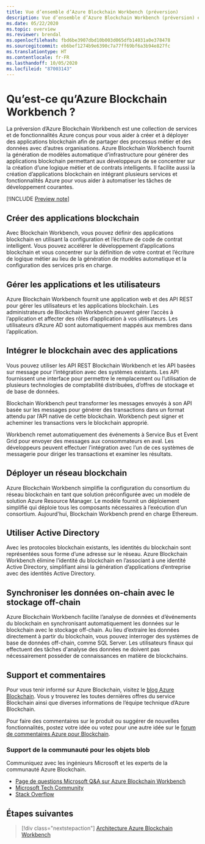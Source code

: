 ```yaml
---
title: Vue d’ensemble d’Azure Blockchain Workbench (préversion)
description: Vue d’ensemble d’Azure Blockchain Workbench (préversion) et de ses fonctionnalités.
ms.date: 05/22/2020
ms.topic: overview
ms.reviewer: brendal
ms.openlocfilehash: fbd6be3907dbd10b003d065dfb14031a0e378478
ms.sourcegitcommit: eb6bef1274b9e6390c7a77ff69bf6a3b94e827fc
ms.translationtype: HT
ms.contentlocale: fr-FR
ms.lasthandoff: 10/05/2020
ms.locfileid: "87003143"
---
```

# <a name="what-is-azure-blockchain-workbench"></a>Qu’est-ce qu’Azure Blockchain Workbench ?

La préversion d’Azure Blockchain Workbench est une collection de services et de fonctionnalités Azure conçus pour vous aider à créer et à déployer des applications blockchain afin de partager des processus métier et des données avec d’autres organisations. Azure Blockchain Workbench fournit la génération de modèles automatique d’infrastructure pour générer des applications blockchain permettant aux développeurs de se concentrer sur la création d’une logique métier et de contrats intelligents. Il facilite aussi la création d’applications blockchain en intégrant plusieurs services et fonctionnalités Azure pour vous aider à automatiser les tâches de développement courantes.

[!INCLUDE [Preview note](./includes/preview.md)]

## <a name="create-blockchain-applications"></a>Créer des applications blockchain

Avec Blockchain Workbench, vous pouvez définir des applications blockchain en utilisant la configuration et l’écriture de code de contrat intelligent. Vous pouvez accélérer le développement d’applications blockchain et vous concentrer sur la définition de votre contrat et l’écriture de logique métier au lieu de la génération de modèles automatique et la configuration des services pris en charge.

## <a name="manage-applications-and-users"></a>Gérer les applications et les utilisateurs

Azure Blockchain Workbench fournit une application web et des API REST pour gérer les utilisateurs et les applications blockchain. Les administrateurs de Blockchain Workbench peuvent gérer l’accès à l’application et affecter des rôles d’application à vos utilisateurs. Les utilisateurs d’Azure AD sont automatiquement mappés aux membres dans l’application.

## <a name="integrate-blockchain-with-applications"></a>Intégrer le blockchain avec des applications

Vous pouvez utiliser les API REST Blockchain Workbench et les API basées sur message pour l’intégration avec des systèmes existants. Les API fournissent une interface pour permettre le remplacement ou l’utilisation de plusieurs technologies de comptabilité distribuées, d’offres de stockage et de base de données.

Blockchain Workbench peut transformer les messages envoyés à son API basée sur les messages pour générer des transactions dans un format attendu par l’API native de cette blockchain.  Workbench peut signer et acheminer les transactions vers le blockchain approprié. 

Workbench remet automatiquement des événements à Service Bus et Event Grid pour envoyer des messages aux consommateurs en aval. Les développeurs peuvent effectuer l’intégration avec l’un de ces systèmes de messagerie pour diriger les transactions et examiner les résultats.

## <a name="deploy-a-blockchain-network"></a>Déployer un réseau blockchain

Azure Blockchain Workbench simplifie la configuration du consortium du réseau blockchain en tant que solution préconfigurée avec un modèle de solution Azure Resource Manager. Le modèle fournit un déploiement simplifié qui déploie tous les composants nécessaires à l’exécution d’un consortium. Aujourd'hui, Blockchain Workbench prend en charge Ethereum.

## <a name="use-active-directory"></a>Utiliser Active Directory

Avec les protocoles blockchain existants, les identités du blockchain sont représentées sous forme d’une adresse sur le réseau. Azure Blockchain Workbench élimine l’identité du blockchain en l’associant à une identité Active Directory, simplifiant ainsi la génération d’applications d’entreprise avec des identités Active Directory.

## <a name="synchronize-on-chain-data-with-off-chain-storage"></a>Synchroniser les données on-chain avec le stockage off-chain

Azure Blockchain Workbench facilite l’analyse de données et d’événements du blockchain en synchronisant automatiquement les données sur le blockchain avec le stockage off-chain. Au lieu d’extraire les données directement à partir du blockchain, vous pouvez interroger des systèmes de base de données off-chain, comme SQL Server. Les utilisateurs finaux qui effectuent des tâches d'analyse des données ne doivent pas nécessairement posséder de connaissances en matière de blockchains.

## <a name="support-and-feedback"></a>Support et commentaires

Pour vous tenir informé sur Azure Blockchain, visitez le [blog Azure Blockchain](https://azure.microsoft.com/blog/topics/blockchain/). Vous y trouverez les toutes dernières offres du service Blockchain ainsi que diverses informations de l’équipe technique d’Azure Blockchain.

Pour faire des commentaires sur le produit ou suggérer de nouvelles fonctionnalités, postez votre idée ou votez pour une autre idée sur le [forum de commentaires Azure pour Blockchain](https://aka.ms/blockchainuservoice).

### <a name="community-support"></a>Support de la communauté pour les objets blob

Communiquez avec les ingénieurs Microsoft et les experts de la communauté Azure Blockchain.

* [Page de questions Microsoft Q&A sur Azure Blockchain Workbench](/answers/topics/azure-blockchain-workbench.html)
* [Microsoft Tech Community](https://techcommunity.microsoft.com/t5/Blockchain/bd-p/AzureBlockchain)
* [Stack Overflow](https://stackoverflow.com/questions/tagged/azure-blockchain-workbench)

## <a name="next-steps"></a>Étapes suivantes

> [!div class="nextstepaction"]
> [Architecture Azure Blockchain Workbench](architecture.md)
